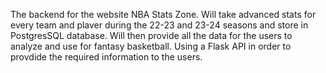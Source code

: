 The backend for the website NBA Stats Zone. Will take advanced stats for every team and plaver during the 22-23 and 23-24 seasons and store in PostgresSQL database. Will then provide all the data for the users to analyze and use for fantasy basketball. Using a Flask API in order to provdide the required information to the users.